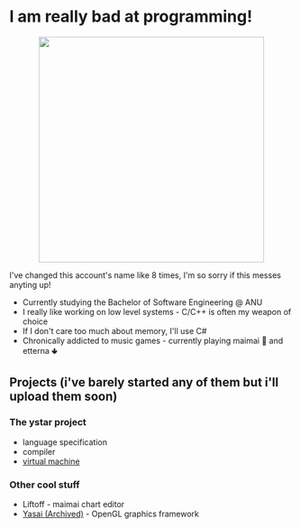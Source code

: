 # I am really bad at programming!

<p align="center">
<img src="https://github.com/kyubxy/kyubxy/assets/28855597/d4396d3e-b37d-45c3-9da3-ec81b4ea9079" width=400 />
</p>

I've changed this account's name like 8 times, I'm so sorry if this messes anyting up!

- Currently studying the Bachelor of Software Engineering @ ANU
- I really like working on low level systems - C/C++ is often my weapon of choice
- If I don't care too much about memory, I'll use C#
- Chronically addicted to music games - currently playing maimai 🧺 and etterna 🢃

## Projects (i've barely started any of them but i'll upload them soon)
### The ystar project
- language specification
- compiler
- [virtual machine](https://github.com/kyubxy/ystar-vm)

### Other cool stuff
- Liftoff - maimai chart editor
- [Yasai (Archived)](https://github.com/kyubxy/Yasai) - OpenGL graphics framework
<!--
**kyubxy/kyubxy** is a ✨ _special_ ✨ repository because its `README.md` (this file) appears on your GitHub profile.

Here are some ideas to get you started:

- 🔭 I’m currently working on ...
- 🌱 I’m currently learning ...
- 👯 I’m looking to collaborate on ...
- 🤔 I’m looking for help with ...
- 💬 Ask me about ...
- 📫 How to reach me: ...
- 😄 Pronouns: ...
- ⚡ Fun fact: ...
-->
